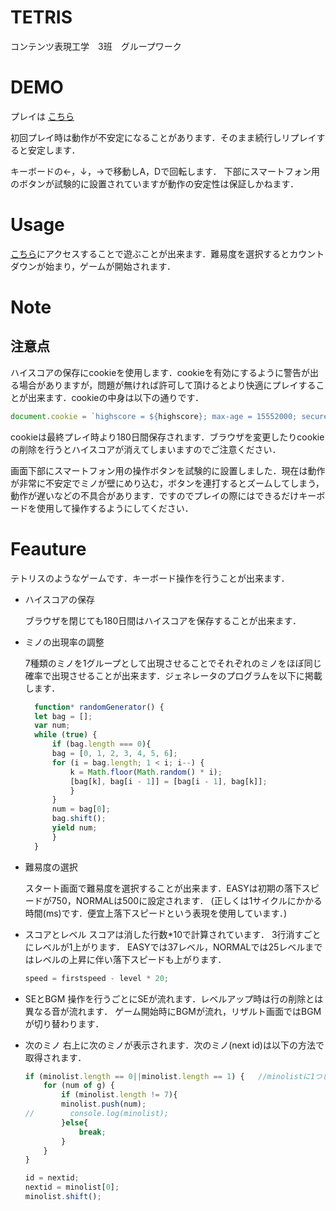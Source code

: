 # TETRIS

コンテンツ表現工学　3班　グループワーク

# DEMO

プレイは [こちら](https://yuusc.github.io/tetris/)

初回プレイ時は動作が不安定になることがあります．そのまま続行しリプレイすると安定します．

キーボードの←，↓，→で移動しA，Dで回転します．
下部にスマートフォン用のボタンが試験的に設置されていますが動作の安定性は保証しかねます．

# Usage

[こちら](https://yuusc.github.io/tetris/)にアクセスすることで遊ぶことが出来ます．難易度を選択するとカウントダウンが始まり，ゲームが開始されます．
# Note
## 注意点
ハイスコアの保存にcookieを使用します．cookieを有効にするように警告が出る場合がありますが，問題が無ければ許可して頂けるとより快適にプレイすることが出来ます．cookieの中身は以下の通りです．

```js
document.cookie = `highscore = ${highscore}; max-age = 15552000; secure`
```

cookieは最終プレイ時より180日間保存されます．ブラウザを変更したりcookieの削除を行うとハイスコアが消えてしまいますのでご注意ください．


画面下部にスマートフォン用の操作ボタンを試験的に設置しました．現在は動作が非常に不安定でミノが壁にめり込む，ボタンを連打するとズームしてしまう，動作が遅いなどの不具合があります．ですのでプレイの際にはできるだけキーボードを使用して操作するようにしてください．

# Feauture
テトリスのようなゲームです．キーボード操作を行うことが出来ます．
- ハイスコアの保存
    
    ブラウザを閉じても180日間はハイスコアを保存することが出来ます．
- ミノの出現率の調整
  
  7種類のミノを1グループとして出現させることでそれぞれのミノをほぼ同じ確率で出現させることが出来ます．ジェネレータのプログラムを以下に掲載します．

  ```js
    function* randomGenerator() {
    let bag = [];
    var num;
    while (true) {
        if (bag.length === 0){
        bag = [0, 1, 2, 3, 4, 5, 6];
        for (i = bag.length; 1 < i; i--) {
            k = Math.floor(Math.random() * i);
            [bag[k], bag[i - 1]] = [bag[i - 1], bag[k]];
            }
        }
        num = bag[0];
        bag.shift();
        yield num;
        }
    }
    ```

- 難易度の選択

    スタート画面で難易度を選択することが出来ます．EASYは初期の落下スピードが750，NORMALは500に設定されます．
    (正しくは1サイクルにかかる時間(ms)です．便宜上落下スピードという表現を使用しています．)

- スコアとレベル
    スコアは消した行数*10で計算されています．
    3行消すごとにレベルが1上がります．
    EASYでは37レベル，NORMALでは25レベルまではレベルの上昇に伴い落下スピードも上がります．

    ```js
    speed = firstspeed - level * 20;
    ```

- SEとBGM
    操作を行うごとにSEが流れます．レベルアップ時は行の削除とは異なる音が流れます．
    ゲーム開始時にBGMが流れ，リザルト画面ではBGMが切り替わります．

- 次のミノ
    右上に次のミノが表示されます．次のミノ(next id)は以下の方法で取得されます．

    ```js
    if (minolist.length == 0||minolist.length == 1) {   //minolistに1つしか無かったら
        for (num of g) {
            if (minolist.length != 7){
            minolist.push(num);
    //        console.log(minolist);
            }else{
                break;
            }
        }
    }

    id = nextid;
    nextid = minolist[0];
    minolist.shift();
    ```

